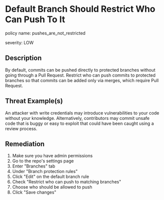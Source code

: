 # Default Branch Should Restrict Who Can Push To It

policy name: pushes_are_not_restricted

severity: LOW

## Description

By default, commits can be pushed directly to protected branches without going
through a Pull Request. Restrict who can push commits to protected branches so
that commits can be added only via merges, which require Pull Request.

## Threat Example(s)

An attacker with write credentials may introduce vulnerabilities to your code
without your knowledge. Alternatively, contributors may commit unsafe code that
is buggy or easy to exploit that could have been caught using a review process.

## Remediation

1. Make sure you have admin permissions
2. Go to the repo's settings page
3. Enter "Branches" tab
4. Under "Branch protection rules"
5. Click "Edit" on the default branch rule
6. Check "Restrict who can push to matching branches"
7. Choose who should be allowed to push
8. Click "Save changes"
